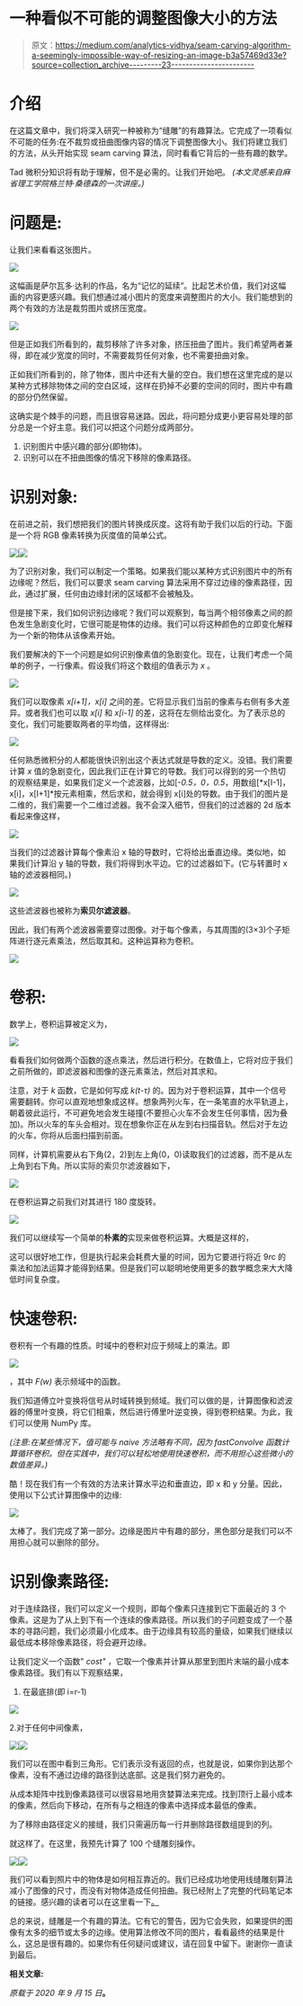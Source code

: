 # 一种看似不可能的调整图像大小的方法

> 原文：<https://medium.com/analytics-vidhya/seam-carving-algorithm-a-seemingly-impossible-way-of-resizing-an-image-b3a57469d33e?source=collection_archive---------23----------------------->

# 介绍

在这篇文章中，我们将深入研究一种被称为“缝雕”的有趣算法。它完成了一项看似不可能的任务:在不裁剪或扭曲图像内容的情况下调整图像大小。我们将建立我们的方法，从头开始实现 seam carving 算法，同时看看它背后的一些有趣的数学。

Tad 微积分知识将有助于理解，但不是必需的。让我们开始吧。
*(本文灵感来自麻省理工学院格兰特·桑德森的一次讲座。)*

# 问题是:

让我们来看看这张图片。

![](img/f9484c0c1f76b53bb6dc01e9ebdd275c.png)

这幅画是萨尔瓦多·达利的作品，名为“记忆的延续”。比起艺术价值，我们对这幅画的内容更感兴趣。我们想通过减小图片的宽度来调整图片的大小。我们能想到的两个有效的方法是裁剪图片或挤压宽度。

![](img/a20ae0f2dd4df6c750d72e4cadfc3d6b.png)

但是正如我们所看到的，裁剪移除了许多对象，挤压扭曲了图片。我们希望两者兼得，即在减少宽度的同时，不需要裁剪任何对象，也不需要扭曲对象。

正如我们所看到的，除了物体，图片中还有大量的空白。我们想在这里完成的是以某种方式移除物体之间的空白区域，这样在扔掉不必要的空间的同时，图片中有趣的部分仍然保留。

这确实是个棘手的问题，而且很容易迷路。因此，将问题分成更小更容易处理的部分总是一个好主意。我们可以把这个问题分成两部分。

1.  识别图片中感兴趣的部分(即物体)。
2.  识别可以在不扭曲图像的情况下移除的像素路径。

# 识别对象:

在前进之前，我们想把我们的图片转换成灰度。这将有助于我们以后的行动。下面是一个将 RGB 像素转换为灰度值的简单公式。

![](img/0f2ee799f73ee11a14902a45d6961586.png)![](img/410b84d824f4aa8305e61f2ba7a94824.png)

为了识别对象，我们可以制定一个策略。如果我们能以某种方式识别图片中的所有边缘呢？然后，我们可以要求 seam carving 算法采用不穿过边缘的像素路径，因此，通过扩展，任何由边缘封闭的区域都不会被触及。

但是接下来，我们如何识别边缘呢？我们可以观察到，每当两个相邻像素之间的颜色发生急剧变化时，它很可能是物体的边缘。我们可以将这种颜色的立即变化解释为一个新的物体从该像素开始。

我们要解决的下一个问题是如何识别像素值的急剧变化。现在，让我们考虑一个简单的例子，一行像素。假设我们将这个数组的值表示为 *x* 。

![](img/b9a90654f36ddacdfa40a06c4ecf89b3.png)

我们可以取像素 *x[i+1]，x[i]* 之间的差。它将显示我们当前的像素与右侧有多大差异。或者我们也可以取 *x[i]* 和 *x[i-1]* 的差，这将在左侧给出变化。为了表示总的变化，我们可能要取两者的平均值，这样得出:

![](img/422ecccaa609062644b713ef7cc133c1.png)

任何熟悉微积分的人都能很快识别出这个表达式就是导数的定义。没错。我们需要计算 *x* 值的急剧变化，因此我们正在计算它的导数。我们可以得到的另一个热切的观察结果是，如果我们定义一个滤波器，比如[*-0.5，0，0.5*，用数组[*x[I-1]，x[i]，x[I+1]*按元素相乘，然后求和，就会得到 x[i]处的导数。由于我们的图片是二维的，我们需要一个二维过滤器。我不会深入细节，但我们的过滤器的 2d 版本看起来像这样，

![](img/5e4fcdad35779f2746f4a576035e62c2.png)

当我们的过滤器计算每个像素沿 x 轴的导数时，它将给出垂直边缘。类似地，如果我们计算沿 y 轴的导数，我们将得到水平边。它的过滤器如下。(它与转置时 x 轴的滤波器相同。)

![](img/006080f0ae4ec058568bd6c494f8b8f1.png)

这些滤波器也被称为**索贝尔滤波器**。

因此，我们有两个滤波器需要穿过图像。对于每个像素，与其周围的(3×3)个子矩阵进行逐元素乘法，然后取其和。这种运算称为卷积。

![](img/792fc3e8d46d66ed41fa336af4a1a979.png)

# 卷积:

数学上，卷积运算被定义为，

![](img/e481f4dcb9ad800551d7526abe9151df.png)

看看我们如何做两个函数的逐点乘法，然后进行积分。在数值上，它将对应于我们之前所做的，即滤波器和图像的逐元素乘法，然后对其求和。

注意，对于 *k* 函数，它是如何写成 *k(t-τ)* 的。因为对于卷积运算，其中一个信号需要翻转。你可以直观地想象成这样。想象两列火车，在一条笔直的水平轨道上，朝着彼此运行，不可避免地会发生碰撞(不要担心火车不会发生任何事情，因为叠加)。所以火车的车头会相对。现在想象你正在从左到右扫描音轨。然后对于左边的火车，你将从后面扫描到前面。

同样，计算机需要从右下角(2，2)到左上角(0，0)读取我们的过滤器，而不是从左上角到右下角。所以实际的索贝尔滤波器如下，

![](img/b7ec5c433e0725113a747794af3eed65.png)

在卷积运算之前我们对其进行 180 度旋转。

![](img/585734cabc3932d32768afd738090ce6.png)

我们可以继续写一个简单的**朴素的**实现来做卷积运算。大概是这样的，

这可以很好地工作，但是执行起来会耗费大量的时间，因为它要进行将近 9*r*c 的乘法和加法运算才能得到结果。但是我们可以聪明地使用更多的数学概念来大大降低时间复杂度。

# 快速卷积:

卷积有一个有趣的性质。时域中的卷积对应于频域上的乘法。即

![](img/952635da577cd6fe2b239c4f3e8d3629.png)

，其中 *F(w)* 表示频域中的函数。

我们知道傅立叶变换将信号从时域转换到频域。我们可以做的是，计算图像和滤波器的傅里叶变换，将它们相乘，然后进行傅里叶逆变换，得到卷积结果。为此，我们可以使用 NumPy 库。

*(注意:在某些情况下，值可能与 naive 方法略有不同，因为 fastConvolve 函数计算循环卷积。但在实践中，我们可以轻松地使用快速卷积，而不用担心这些微小的数值差异。)*

酷！现在我们有一个有效的方法来计算水平边和垂直边，即 x 和 y 分量。因此，使用以下公式计算图像中的边缘:

![](img/5b012482b0caaa6a357b7b5b1ac276cc.png)

太棒了。我们完成了第一部分。边缘是图片中有趣的部分，黑色部分是我们可以不用担心就可以删除的部分。

# 识别像素路径:

对于连续路径，我们可以定义一个规则，即每个像素只连接到它下面最近的 3 个像素。这是为了从上到下有一个连续的像素路径。所以我们的子问题变成了一个基本的寻路问题，我们必须最小化成本。由于边缘具有较高的量级，如果我们继续以最低成本移除像素路径，将会避开边缘。

让我们定义一个函数" *cost"* ，它取一个像素并计算从那里到图片末端的最小成本像素路径。我们有以下观察结果，

1.  在最底排(即 i=r-1)

![](img/1b98e748cfb1a34a43932bd30167961b.png)

2.对于任何中间像素，

![](img/0a8cf8ff175415a23e5887014b855a52.png)![](img/ac11e418ce8a5f61c998f82d6ef0d4f4.png)

我们可以在图中看到三角形。它们表示没有返回的点，也就是说，如果你到达那个像素，没有不通过边缘的路径到达底部。这是我们努力避免的。

从成本矩阵中找到像素路径可以很容易地用贪婪算法来完成。找到顶行上最小成本的像素，然后向下移动，在所有与之相连的像素中选择成本最低的像素。

为了移除由路径定义的接缝，我们只需遍历每一行并删除路径数组提到的列。

就这样了。在这里，我预先计算了 100 个缝雕刻操作。

![](img/637484abb9cc1c2ae0075ab47a647844.png)![](img/f22a9c8e2b5bfaa92f63c4be4e882e1d.png)

我们可以看到照片中的物体是如何相互靠近的。我们已经成功地使用线缝雕刻算法减小了图像的尺寸，而没有对物体造成任何扭曲。我已经附上了完整的代码笔记本的链接。感兴趣的读者可以在这里看一下[。](https://github.com/Samarendra109/Seam-Carving.git)

总的来说，缝雕是一个有趣的算法。它有它的警告，因为它会失败，如果提供的图像有太多的细节或太多的边缘。使用算法修改不同的图片，看看最终的结果是什么，这总是很有趣的。如果你有任何疑问或建议，请在回复中留下。谢谢你一直读到最后。

**相关文章:**

*原载于 2020 年 9 月 15 日*[](https://www.analyticsvidhya.com/blog/2020/09/seam-carving-algorithm-a-seemingly-impossible-way-to-resize-an-image)**。**